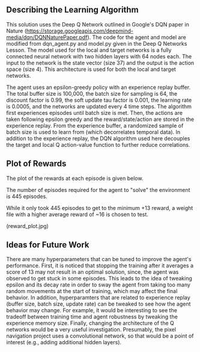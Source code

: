 
## Describing the Learning Algorithm

This solution uses the Deep Q Network outlined in Google's DQN paper in Nature (https://storage.googleapis.com/deepmind-media/dqn/DQNNaturePaper.pdf). The code for the agent and model are modified from dqn_agent.py and model.py given in the Deep Q Networks Lesson. The model used for the local and target networks is a fully connected neural network with two hidden layers with 64 nodes each. The input to the network is the state vector (size 37) and the output is the action space (size 4). This architecture is used for both the local and target networks. 

The agent uses an epsilon-greedy policy with an experience replay buffer. The total buffer size is 100,000, the batch size for sampling is 64, the discount factor is 0.99, the soft update tau factor is 0.001, the learning rate is 0.0005, and the networks are updated every 4 time steps. The algorithm first experiences episodes until batch size is met. Then, the actions are taken following epsilon greedy and the reward/state/action are stored in the experience replay. From the experience buffer, a randomized sample of batch size is used to learn from (which decorrelates temporal data). In addition to the experience replay, the DQN algorithm used here decouples the target and local Q action-value function to further reduce correlations. 


## Plot of Rewards

The plot of the rewards at each episode is given below. 

The number of episodes required for the agent to "solve" the environment is 445 episodes.
 
While it only took 445 episodes to get to the minimum +13 reward, a weight file with a higher average reward of ~16 is chosen to test. 

(reward_plot.jpg)


## Ideas for Future Work

There are many hyperparameters that can be tuned to improve the agent's performance. First, it is noticed that stopping the training after it averages a score of 13 may not result in an optimal solution, since, the agent was observed to get stuck in some episodes. This leads to the idea of tweaking epsilon and its decay rate in order to sway the agent from taking too many random movements at the start of training, which may affect the final behavior. In addition, hyperparamters that are related to experience replay (buffer size, batch size, update rate) can be tweaked to see how the agent behavior may change. For example, it would be interesting to see the tradeoff between training time and agent robustness by tweaking the experience memory size. Finally, changing the architecture of the Q networks would be a very useful investigation. Presumably, the pixel navigation project uses a convolutional network, so that would be a point of interest (e.g., adding additional hidden layers).
